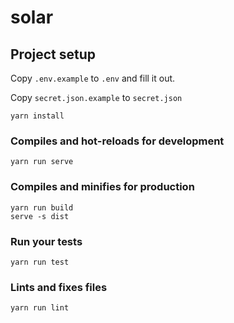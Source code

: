 # solar

## Project setup
Copy `.env.example` to `.env` and fill it out.

Copy `secret.json.example` to `secret.json`

```
yarn install
```

### Compiles and hot-reloads for development
```
yarn run serve
```

### Compiles and minifies for production
```
yarn run build
serve -s dist
```

### Run your tests
```
yarn run test
```

### Lints and fixes files
```
yarn run lint
```
